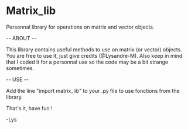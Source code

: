 # Matrix_lib
Personnal library for operations on matrix and vector objects.

-- ABOUT --

This library contains useful methods to use on matrix (or vector) objects.
You are free to use it, just give credits (@Lysandre-M). Also keep in mind that I coded it for a personnal use so the code may be a bit strange sometimes.

-- USE --

Add the line "import matrix_lib" to your .py file to use fonctions from the library.

That's it, have fun !

-Lys

